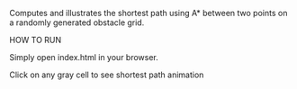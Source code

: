 Computes and illustrates the shortest path using A* between two points on a randomly generated obstacle grid. 

HOW TO RUN

Simply open index.html in your browser.

Click on any gray cell to see shortest path animation                                                                                                                                  
